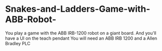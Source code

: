 # Snakes-and-Ladders-Game-with-ABB-Robot-
You play a game with the ABB IRB-1200 robot on a giant board. And you'll have a UI on the teach pendant 
You will need an ABB IRB 1200 and a Allen Bradley PLC
